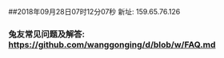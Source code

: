 ##2018年09月28日07时12分07秒 新址: 159.65.76.126
### 兔友常见问题及解答: https://github.com/wanggonging/d/blob/w/FAQ.md
